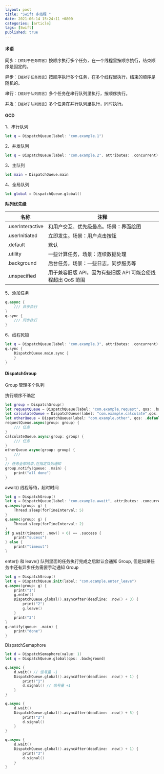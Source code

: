 ```yaml
---
layout: post
title: "Swift 多线程 "
date: 2021-06-14 15:24:11 +0800
categories: [article]
tags: [Swift]
published: true
---
```


<link rel="stylesheet" href="/assets/css/style.css">

#### 术语

同步：`【相对于任务而言】`按顺序执行多个任务，在一个线程里按顺序执行，结束顺序是固定的。

异步：`【相对于任务而言】`按顺序执行多个任务，在多个线程里执行，结束的顺序是随机的。

串行：`【相对于队列而言】`多个任务在串行队列里执行，按顺序执行。

并发：`【相对于队列而言】`多个任务在并行队列里执行，同时执行。

#### GCD

1、串行队列

```swift
let q = DispatchQueue(label: "com.example.1")
```

2、并发队列

```swift
let q = DispatchQueue(label: "com.example.2", attributes: .concurrent)
```

3、主队列

```swift
let main = DispatchQueue.main
```

4、全局队列

```swift
let global = DispatchQueue.global()
```

**队列优先级**

| 名称             | 注释                                                         |
| ---------------- | ------------------------------------------------------------ |
| .userInteractive | 和用户交互，优先级最高。场景：界面绘图                       |
| .userInitiated   | 立即发生。场景：用户点击按钮                                 |
| .default         | 默认                                                         |
| .utility         | 一些计算任务，场景：连续数据处理                             |
| .background      | 后台任务，场景：一些日志，同步服务等                         |
| .unspecified     | 用于兼容旧版 API，因为有些旧版 API 可能会使线程超出 QoS 范围 |

5、添加任务

```swift
q.async {
    /// 异步执行
}
q.sync {
    /// 同步执行
}
```

6、线程死锁

```swift
let q = DispatchQueue(label: "com.example.3", attributes: .concurrent)
q.sync {
    DispatchQueue.main.sync {
    }
}
```

#### DispatchGroup

Group 管理多个队列

执行顺序不确定

```swift
let group = DispatchGroup()
let requestQueue = DispatchQueue(label: "com.example.request", qos: .background)
let calculateQueue = DispatchQueue(label: "com.example.calculate",qos: .utility)
let otherQueue = DispatchQueue(label: "com.example.other", qos: .default)
requestQueue.async(group: group) {
    /// 任务
}
calculateQueue.async(group: group) {
    /// 任务
}
otherQueue.async(group: group) {
    ///
}
// 任务全部结束,在指定队列通知
group.notify(queue: .main) {
    print("all done")
}
```

await() 线程等待，超时时间

```swift
let g = DispatchGroup()
let q = DispatchQueue(label: "com.example.await", attributes: .concurrent)
q.async(group: g) {
    Thread.sleep(forTimeInterval: 5)
}
q.async(group: g) {
    Thread.sleep(forTimeInterval: 2)
}
if g.wait(timeout: .now() + 6) == .success {
    print("sucess")
} else {
    print("timeout")
}
```

enter() 和 leave()
队列里面的任务执行完成之后默认会通知 Group, 但是如果任务中还有异步任务需要手动通知 Group

```swift
let g = DispatchGroup()
let q = DispatchQueue.init(label: "com.ecample.enter_leave")
q.async(group: g) {
    print("1")
    g.enter()
    DispatchQueue.global().asyncAfter(deadline: .now() + 3) {
        print("2")
        g.leave()
    }
    print("3")
}
g.notify(queue: .main) {
    print("done")
}
```

DispatchSemaphore

```swift
let d = DispatchSemaphore(value: 1)
let q = DispatchQueue.global(qos: .background)

q.async {
    d.wait() // 信号量 -1
    DispatchQueue.global().asyncAfter(deadline: .now() + 1) {
        print("1")
        d.signal() // 信号量 +1
    }
}

q.async {
    d.wait()
    DispatchQueue.global().asyncAfter(deadline: .now() + 5) {
        print("2")
        d.signal()
    }
}

q.async {
    d.wait()
    DispatchQueue.global().asyncAfter(deadline: .now() + 1) {
        print("3")
        d.signal()
    }
}
```
